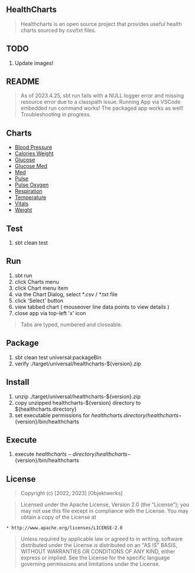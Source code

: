HealthCharts
------------
>Healthcharts is an open source project that provides useful health charts sourced by csv/txt files.

TODO
----
1. Update images!

README
------
>As of 2023.4.25, sbt run fails with a NULL logger error and missing resource error due to a classpath issue.
>Running App via VSCode embedded run command works! The packaged app works as well! Troubleshooting in progress. 

Charts
------
- [Blood Pressure](docs/blood.pressure.chart.md)
- [Calories Weight](docs/calories.weight.chart.md)
- [Glucose](docs/glucose.chart.md)
- [Glucose Med](docs/glucose.med.chart.md)
- [Med](docs/med.chart.md)
- [Pulse](docs/pulse.chart.md)
- [Pulse Oxygen](docs/pulse.oxygen.chart.md)
- [Respiration](docs/respiration.chart.md)
- [Temperature](docs/temperature.chart.md)
- [Vitals](docs/vitals.chart.md)
- [Weight](docs/weight.chart.md)

Test
----
1. sbt clean test

Run
---
1. sbt run
2. click Charts menu
3. click Chart menu item
4. via the Chart Dialog, select *.csv / *.txt file
5. click 'Select' button
6. view tabbed chart ( mouseover line data points to view details )
7. close app via top-left 'x' icon
>Tabs are typed, numbered and closeable.

Package
-------
1. sbt clean test universal:packageBin
2. verify ./target/universal/healthcharts-${version}.zip

Install
-------
1. unzip ./target/universal/healthcharts-${version}.zip
2. copy unzipped healthcharts-${version} directory to ${healthcharts.directory}
3. set executable permissions for ${healthcharts.directory}/healthcharts-${version}/bin/healthcharts

Execute
-------
1. execute ${healthcharts-directory}/healthcharts-${version}/bin/healthcharts

License
-------
>Copyright (c) [2022, 2023] [Objektwerks]

>Licensed under the Apache License, Version 2.0 (the "License");
you may not use this file except in compliance with the License.
You may obtain a copy of the License at

    * http://www.apache.org/licenses/LICENSE-2.0

>Unless required by applicable law or agreed to in writing, software
distributed under the License is distributed on an "AS IS" BASIS,
WITHOUT WARRANTIES OR CONDITIONS OF ANY KIND, either express or implied.
See the License for the specific language governing permissions and
limitations under the License.
